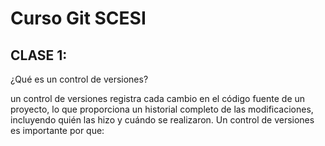 # Curso Git SCESI
## CLASE 1:

¿Qué es un control de versiones?

un control de versiones registra cada cambio en el código fuente de un proyecto, lo que proporciona un historial completo de las modificaciones, incluyendo quién las hizo y cuándo se realizaron.
Un control de versiones es importante por que:
